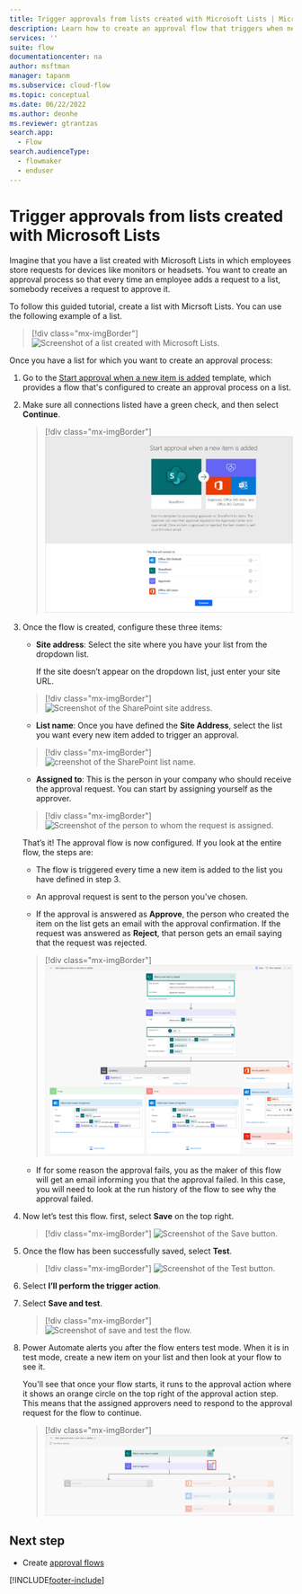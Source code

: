 ```yaml
---
title: Trigger approvals from lists created with Microsoft Lists | Microsoft Docs
description: Learn how to create an approval flow that triggers when new items are added to a list created with Microsoft Lists.
services: ''
suite: flow
documentationcenter: na
author: msftman
manager: tapanm
ms.subservice: cloud-flow
ms.topic: conceptual
ms.date: 06/22/2022
ms.author: deonhe
ms.reviewer: gtrantzas
search.app: 
  - Flow
search.audienceType: 
  - flowmaker
  - enduser
---
```


# Trigger approvals from lists created with Microsoft Lists

Imagine that you have a list created with Microsoft Lists in which employees store requests for devices like monitors or headsets. You want to create an approval process so that every time an employee adds a request to a list, somebody receives a request to approve it.

To follow this guided tutorial, create a list with Micrsoft Lists. You can use the following example of a list.  

>[!div class="mx-imgBorder"]
>![Screenshot of a list created with Microsoft Lists.](media/trigger-sharepoint-list/microsoft-lists.png "List created with Microsoft Lists")

Once you have a list for which you want to create an approval process:  
  
1. Go to the [Start approval when a new item is added](http://make.powerautomate.com/galleries/public/templates/d62b2527bb5343d689d5107b0922e57b/start-approval-when-a-new-item-is-added/) template, which provides a flow that's configured to create an approval process on a list.

1. Make sure all connections listed have a green check, and then select **Continue**.  
 
    >[!div class="mx-imgBorder"]
    >![Screenshot of the Start approval when an item is added screen.](media/trigger-sharepoint-list/approval-item-added.png "Start approval when an item is added screen")

1. Once the flow is created, configure these three items:

   - **Site address**: Select the site where you have your list from the dropdown list.

     If the site doesn’t appear on the dropdown list, just enter your site URL.  

    >[!div class="mx-imgBorder"]
    >![Screenshot of the SharePoint site address.](media/trigger-sharepoint-list/site-address.png "SharePoint site address")

   - **List name**: Once you have defined the **Site Address**, select the list you want every new item added to trigger an approval.  

    >[!div class="mx-imgBorder"]
    >![creenshot of the SharePoint list name.](media/trigger-sharepoint-list/list-name.png "SharePoint list name")

   - **Assigned to**: This is the person in your company who should receive the approval request. You can start by assigning yourself as the approver.  

    >[!div class="mx-imgBorder"]
    >![Screenshot of the person to whom the request is assigned.](media/trigger-sharepoint-list/assigned-to.png "Person to whom the request is assigned")

   That’s it! The approval flow is now configured. If you look at the entire flow, the steps are:

   - The flow is triggered every time a new item is added to the list you have defined in step 3.

   - An approval request is sent to the person you've chosen.

   - If the approval is answered as **Approve**, the person who created the item on the list gets an email with the approval confirmation. If the request was answered as **Reject**, that person gets an email saying that the request was rejected.

    >[!div class="mx-imgBorder"]
    >![Screenshot of the entire flow.](media/trigger-sharepoint-list/flow-overview.png "The entire flow")

   - If for some reason the approval fails, you as the maker of this flow will get an email informing you that the approval failed. In this case, you will need to look at the run history of the flow to see why the approval failed.

1. Now let’s test this flow. first, select **Save** on the top right.  

    >[!div class="mx-imgBorder"]
    >![Screenshot of the Save button.](media/trigger-sharepoint-list/save-button.png "Save button")

1. Once the flow has been successfully saved, select **Test**.

    >[!div class="mx-imgBorder"]
    >![Screenshot of the Test button.](media/trigger-sharepoint-list/test.png "Test button")

1. Select **I’ll perform the trigger action**.

1. Select **Save and test**.  

    >[!div class="mx-imgBorder"]  
    >![Screenshot of save and test the flow.](media/trigger-sharepoint-list/save-test.png "Save and test the flow")

1. Power Automate alerts you after the flow enters test mode. When it is in test mode, create a new item on your list and then look at your flow to see it.  

   You'll see that once your flow starts, it runs to the approval action where it shows an orange circle on the top right of the approval action step. This means that the assigned approvers need to respond to the approval request for the flow to continue.

    >[!div class="mx-imgBorder"] 
    >![Screenshot of the orange circle waiting for approvers.](media/trigger-sharepoint-list/run-wait-approval.png)

## Next step

- Create [approval flows](modern-approvals.md)

[!INCLUDE[footer-include](includes/footer-banner.md)]
